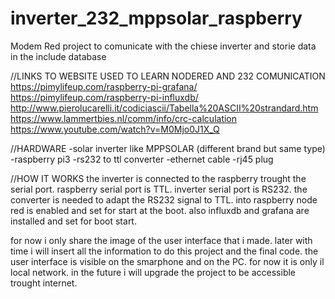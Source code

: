 # inverter_232_mppsolar_raspberry
Modem Red project to comunicate with the chiese inverter and storie data in the include database


//LINKS TO WEBSITE USED TO LEARN NODERED AND 232 COMUNICATION
https://pimylifeup.com/raspberry-pi-grafana/
https://pimylifeup.com/raspberry-pi-influxdb/
http://www.pierolucarelli.it/codiciascii/Tabella%20ASCII%20strandard.htm
https://www.lammertbies.nl/comm/info/crc-calculation
https://www.youtube.com/watch?v=M0Mjo0J1X_Q


//HARDWARE
-solar inverter like MPPSOLAR (different brand but same type)
-raspberry pi3
-rs232 to ttl converter
-ethernet cable
-rj45 plug


//HOW IT WORKS
the inverter is connected to the raspberry trought the serial port. raspberry serial port is TTL. inverter serial port is RS232. the converter is needed to adapt the RS232 signal to TTL.
into raspberry node red is enabled and set for start at the boot. also influxdb and grafana are installed and set for boot start.

for now i only share the image of the user interface that i made. later with time i will insert all the information to do this project and the final code.
the user interface is visible on the smarphone and on the PC. for now it is only il local network. in the future i will upgrade the project to be accessible trought internet.

